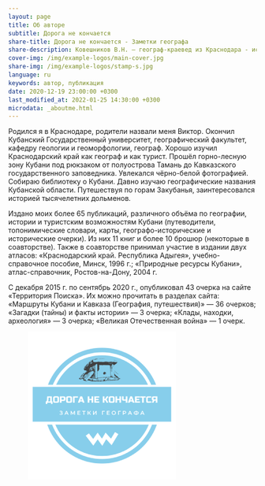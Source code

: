 ```yaml
---
layout: page
title: Об авторе
subtitle: Дорога не кончается
share-title: Дорога не кончается - Заметки географа
share-description: Ковешников В.Н. — географ-краевед из Краснодара - исследования по истории, топонимике, географии, арехологии Краснодарского края и Республики Адыегя
cover-img: /img/example-logos/main-cover.jpg
share-img: /img/example-logos/stamp-s.jpg
language: ru
keywords: автор, публикация
date: 2020-12-19 23:00:00 +0300
last_modified_at: 2022-01-25 14:30:00 +0300
microdata: _aboutme.html
---
```

Родился я в Краснодаре, родители назвали меня Виктор. Окончил Кубанский Государственный университет, географический факультет, кафедру геологии и геоморфологии, географ. Хорошо изучил Краснодарский край как географ и как турист. Прошёл горно-лесную зону Кубани под рюкзаком от полуострова Тамань до Кавказского государственного заповедника. Увлекался чёрно-белой фотографией. Собираю библиотеку о Кубани. Давно изучаю географические названия Кубанской области. Путешествуя по горам Закубанья, заинтересовался историей тысячелетних дольменов.

Издано моих более 65 публикаций, различного объёма по географии, истории и туристским возможностям Кубани (путеводители, топонимические словари, карты, географо-исторические и исторические очерки). Из них 11 книг и более 10 брошюр (некоторые в соавторстве). Также в соавторстве принимал участие в издании двух атласов: «Краснодарский край. Республика Адыгея», учебно-справочное пособие, Минск, 1996 г.; «Природные ресурсы Кубани», атлас-справочник, Ростов-на-Дону, 2004 г.

С декабря 2015 г. по сентябрь 2020 г., опубликовал 43 очерка на сайте «Территория Поиска». Их можно прочитать в разделах сайта: «Маршруты Кубани и Кавказа (География, путешествия)» — 36 очерков; «Загадки (тайны) и факты истории» — 3 очерка; «Клады, находки, археология» — 3 очерка; «Великая Отечественная война» — 1 очерк.

<figure>
	<img title="Дорога не кончается" alt="Дорога не кончается" width="300" height="300" src="/img/example-logos/stamp.png"/>
</figure>
